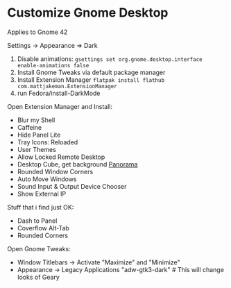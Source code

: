 # Customize Gnome Desktop

Applies to Gnome 42

Settings -> Appearance => Dark

1. Disable animations: `gsettings set org.gnome.desktop.interface enable-animations false`
2. Install Gnome Tweaks via default package manager
3. Install Extension Manager `flatpak install flathub com.mattjakeman.ExtensionManager`
4. run Fedora/install-DarkMode

Open Extension Manager and Install:

* Blur my Shell
* Caffeine
* Hide Panel Lite
* Tray Icons: Reloaded
* User Themes
* Allow Locked Remote Desktop
* Desktop Cube, get background [Panorama]
* Rounded Window Corners
* Auto Move Windows
* Sound Input & Output Device Chooser
* Show External IP

Stuff that i find just OK:

* Dash to Panel
* Coverflow Alt-Tab
* Rounded Corners

Open Gnome Tweaks:

* Window Titlebars -> Activate "Maximize" and "Minimize"
* Appearance -> Legacy Applications "adw-gtk3-dark" # This will change looks of Geary

[Panorama]: <https://polyhaven.com/hdris>
